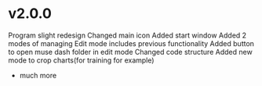 # v2.0.0

Program slight redesign
Changed main icon
Added start window
Added 2 modes of managing
Edit mode includes previous functionality
Added button to open muse dash folder in edit mode
Changed code structure
Added new mode to crop charts(for training for example)
+ much more